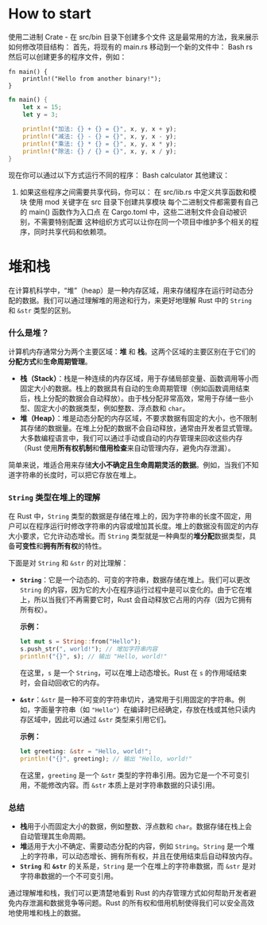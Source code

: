 
# How to start
使用二进制 Crate - 在 src/bin 目录下创建多个文件
这是最常用的方法，我来展示如何修改项目结构：
首先，将现有的 main.rs 移动到一个新的文件中：
Bash
rs
然后可以创建更多的程序文件，例如：
```
fn main() {
    println!("Hello from another binary!");
}
```

```rust
fn main() {
    let x = 15;
    let y = 3;
    
    println!("加法: {} + {} = {}", x, y, x + y);
    println!("减法: {} - {} = {}", x, y, x - y);
    println!("乘法: {} * {} = {}", x, y, x * y);
    println!("除法: {} / {} = {}", x, y, x / y);
}
```

现在你可以通过以下方式运行不同的程序：
Bash
calculator
其他建议：
1. 如果这些程序之间需要共享代码，你可以：
在 src/lib.rs 中定义共享函数和模块
使用 mod 关键字在 src 目录下创建共享模块
每个二进制文件都需要有自己的 main() 函数作为入口点
在 Cargo.toml 中，这些二进制文件会自动被识别，不需要特别配置
这种组织方式可以让你在同一个项目中维护多个相关的程序，同时共享代码和依赖项。



# 堆和栈

在计算机科学中，“堆”（heap）是一种内存区域，用来存储程序在运行时动态分配的数据。我们可以通过理解堆的用途和行为，来更好地理解 Rust 中的 `String` 和 `&str` 类型的区别。

### 什么是堆？

计算机内存通常分为两个主要区域：**堆** 和 **栈**。这两个区域的主要区别在于它们的**分配方式**和**生命周期管理**。

- **栈（Stack）**：栈是一种连续的内存区域，用于存储局部变量、函数调用等小而固定大小的数据。栈上的数据具有自动的生命周期管理（例如函数调用结束后，栈上分配的数据会自动释放）。由于栈分配非常高效，常用于存储一些小型、固定大小的数据类型，例如整数、浮点数和 `char`。
- **堆（Heap）**：堆是动态分配的内存区域，不要求数据有固定的大小，也不限制其存储的数据量。在堆上分配的数据不会自动释放，通常由开发者显式管理。大多数编程语言中，我们可以通过手动或自动的内存管理来回收这些内存（Rust 使用**所有权机制**和**借用检查**来自动管理内存，避免内存泄漏）。

简单来说，堆适合用来存储**大小不确定且生命周期灵活的数据**。例如，当我们不知道字符串的长度时，可以把它存放在堆上。

### `String` 类型在堆上的理解

在 Rust 中，`String` 类型的数据是存储在堆上的，因为字符串的长度不固定，用户可以在程序运行时修改字符串的内容或增加其长度。堆上的数据没有固定的内存大小要求，它允许动态增长。而 `String` 类型就是一种典型的**堆分配**数据类型，具备**可变性**和**拥有所有权**的特性。

下面是对 `String` 和 `&str` 的对比理解：

- **`String`**：它是一个动态的、可变的字符串，数据存储在堆上。我们可以更改 `String` 的内容，因为它的大小在程序运行过程中是可以变化的。由于它在堆上，所以当我们不再需要它时，Rust 会自动释放它占用的内存（因为它拥有所有权）。
  
  **示例：**
  ```rust
  let mut s = String::from("Hello");
  s.push_str(", world!"); // 增加字符串内容
  println!("{}", s); // 输出 "Hello, world!"
  ```

  在这里，`s` 是一个 `String`，可以在堆上动态增长。Rust 在 `s` 的作用域结束时，会自动回收它的内存。

- **`&str`**：`&str` 是一种不可变的字符串切片，通常用于引用固定的字符串。例如，字面量字符串（如 `"Hello"`）在编译时已经确定，存放在栈或其他只读内存区域中，因此可以通过 `&str` 类型来引用它们。

  **示例：**
  ```rust
  let greeting: &str = "Hello, world!";
  println!("{}", greeting); // 输出 "Hello, world!"
  ```

  在这里，`greeting` 是一个 `&str` 类型的字符串引用。因为它是一个不可变引用，不能修改内容。而 `&str` 本质上是对字符串数据的只读引用。

### 总结

- **栈**用于小而固定大小的数据，例如整数、浮点数和 `char`。数据存储在栈上会自动管理其生命周期。
- **堆**适用于大小不确定、需要动态分配的内容，例如 `String`。`String` 是一个堆上的字符串，可以动态增长、拥有所有权，并且在使用结束后自动释放内存。
- **`String`** 和 **`&str`** 的关系是，`String` 是一个在堆上的字符串数据，而 `&str` 是对字符串数据的一个不可变引用。

通过理解堆和栈，我们可以更清楚地看到 Rust 的内存管理方式如何帮助开发者避免内存泄漏和数据竞争等问题。Rust 的所有权和借用机制使得我们可以安全高效地使用堆和栈上的数据。
